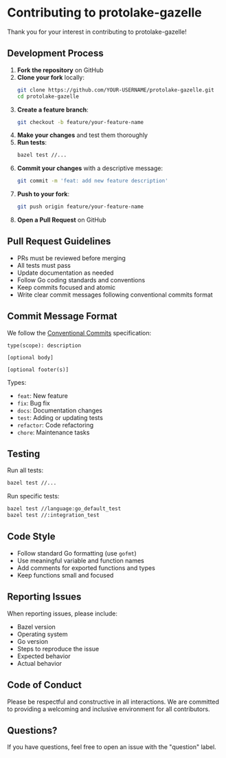 # Contributing to protolake-gazelle

Thank you for your interest in contributing to protolake-gazelle!

## Development Process

1. **Fork the repository** on GitHub
2. **Clone your fork** locally:
   ```bash
   git clone https://github.com/YOUR-USERNAME/protolake-gazelle.git
   cd protolake-gazelle
   ```
3. **Create a feature branch**:
   ```bash
   git checkout -b feature/your-feature-name
   ```
4. **Make your changes** and test them thoroughly
5. **Run tests**:
   ```bash
   bazel test //...
   ```
6. **Commit your changes** with a descriptive message:
   ```bash
   git commit -m 'feat: add new feature description'
   ```
7. **Push to your fork**:
   ```bash
   git push origin feature/your-feature-name
   ```
8. **Open a Pull Request** on GitHub

## Pull Request Guidelines

- PRs must be reviewed before merging
- All tests must pass
- Update documentation as needed
- Follow Go coding standards and conventions
- Keep commits focused and atomic
- Write clear commit messages following conventional commits format

## Commit Message Format

We follow the [Conventional Commits](https://www.conventionalcommits.org/) specification:

```
type(scope): description

[optional body]

[optional footer(s)]
```

Types:
- `feat`: New feature
- `fix`: Bug fix
- `docs`: Documentation changes
- `test`: Adding or updating tests
- `refactor`: Code refactoring
- `chore`: Maintenance tasks

## Testing

Run all tests:
```bash
bazel test //...
```

Run specific tests:
```bash
bazel test //language:go_default_test
bazel test //:integration_test
```

## Code Style

- Follow standard Go formatting (use `gofmt`)
- Use meaningful variable and function names
- Add comments for exported functions and types
- Keep functions small and focused

## Reporting Issues

When reporting issues, please include:
- Bazel version
- Operating system
- Go version
- Steps to reproduce the issue
- Expected behavior
- Actual behavior

## Code of Conduct

Please be respectful and constructive in all interactions. We are committed to providing a welcoming and inclusive environment for all contributors.

## Questions?

If you have questions, feel free to open an issue with the "question" label.
